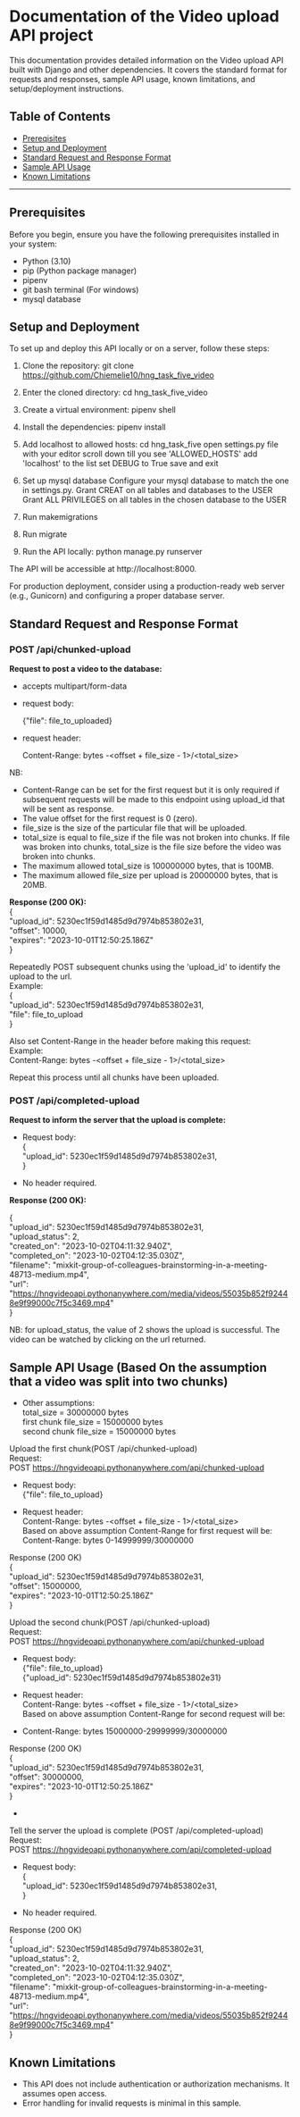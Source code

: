 # Documentation of the Video upload API project

This documentation provides detailed information on the Video upload API built with Django and other dependencies. It covers the standard format for requests and responses, sample API usage, known limitations, and setup/deployment instructions.

## Table of Contents
- [Prereqisites](#prerequisites)
- [Setup and Deployment](#setup-and-deployment)
- [Standard Request and Response Format](#standard-request-and-response-format)
- [Sample API Usage](#sample-api-usage)
- [Known Limitations](#known-limitations)

---

## Prerequisites
Before you begin, ensure you have the following prerequisites installed in your system:
- Python (3.10)
- pip (Python package manager)
- pipenv
- git bash terminal (For windows)
- mysql database

## Setup and Deployment
To set up and deploy this API locally or on a server, follow these steps:

1. Clone the repository:
git clone https://github.com/Chiemelie10/hng_task_five_video

2. Enter the cloned directory:
cd hng_task_five_video

3. Create a virtual environment:
pipenv shell

4. Install the dependencies:
pipenv install

5. Add localhost to allowed hosts:
cd hng_task_five
open settings.py file with your editor
scroll down till you see 'ALLOWED_HOSTS'
add 'localhost' to the list
set DEBUG to True
save and exit

6. Set up mysql database
Configure your mysql database to match the one in settings.py.
Grant CREAT on all tables and databases to the USER
Grant ALL PRIVILEGES on all tables in the chosen database to the USER 

7. Run makemigrations

8. Run migrate

9. Run the API locally:
python manage.py runserver

The API will be accessible at http://localhost:8000.

For production deployment, consider using a production-ready web server (e.g., Gunicorn) and configuring a proper database server.

## Standard Request and Response Format

### POST /api/chunked-upload
**Request to post a video to the database:**
- accepts multipart/form-data

- request body:

  {"file": file_to_uploaded}

- request header:
 
  Content-Range: bytes <offset>-<offset + file_size - 1>/<total_size>

NB: 
- Content-Range can be set for the first request but it is only required if subsequent requests will be made to this endpoint using upload_id that will be sent as response.
- The value offset for the first request is 0 (zero).
- file_size is the size of the particular file that will be uploaded.
- total_size is equal to file_size if the file was not broken into chunks. If file was broken into chunks, total_size is the file size before the video was broken into chunks.
- The maximum allowed total_size is 100000000 bytes, that is 100MB.
- The maximum allowed file_size per upload is 20000000 bytes, that is 20MB.

**Response (200 OK):**  
{  
    "upload_id": 5230ec1f59d1485d9d7974b853802e31,  
    "offset": 10000,  
    "expires": "2023-10-01T12:50:25.186Z"  
}  

Repeatedly POST subsequent chunks using the 'upload_id' to identify the upload to the url.  
Example:  
{  
    "upload_id": 5230ec1f59d1485d9d7974b853802e31,  
    "file": file_to_upload  
}  

Also set Content-Range in the header before making this request:  
Example:  
Content-Range: bytes <offset>-<offset + file_size - 1>/<total_size>  

Repeat this process until all chunks have been uploaded.

### POST /api/completed-upload
**Request to inform the server that the upload is complete:**

- Request body:  
{  
    "upload_id": 5230ec1f59d1485d9d7974b853802e31,  
}  

- No header required.

**Response (200 OK):**

{  
    "upload_id": 5230ec1f59d1485d9d7974b853802e31,  
    "upload_status": 2,  
    "created_on": "2023-10-02T04:11:32.940Z",  
    "completed_on": "2023-10-02T04:12:35.030Z",  
    "filename": "mixkit-group-of-colleagues-brainstorming-in-a-meeting-48713-medium.mp4",  
    "url": "https://hngvideoapi.pythonanywhere.com/media/videos/55035b852f92448e9f99000c7f5c3469.mp4"  
}

NB: for upload_status, the value of 2 shows the upload is successful. The video can be watched by clicking on the url returned.

## Sample API Usage (Based On the assumption that a video was split into two chunks)
- Other assumptions:  
total_size = 30000000 bytes  
first chunk file_size = 15000000 bytes  
second chunk file_size = 15000000 bytes  

Upload the first chunk(POST /api/chunked-upload)  
Request:  
POST https://hngvideoapi.pythonanywhere.com/api/chunked-upload  

- Request body:  
{"file": file_to_upload}

- Request header:  
Content-Range: bytes <offset>-<offset + file_size - 1>/<total_size>  
Based on above assumption Content-Range for first request will be:  
Content-Range: bytes 0-14999999/30000000  

Response (200 OK)  
{  
    "upload_id": 5230ec1f59d1485d9d7974b853802e31,  
    "offset": 15000000,  
    "expires": "2023-10-01T12:50:25.186Z"  
}

Upload the second chunk(POST /api/chunked-upload)  
Request:  
POST https://hngvideoapi.pythonanywhere.com/api/chunked-upload  

- Request body:  
{"file": file_to_upload}  
{"upload_id": 5230ec1f59d1485d9d7974b853802e31}  

- Request header:  
Content-Range: bytes <offset>-<offset + file_size - 1>/<total_size>  
Based on above assumption Content-Range for second request will be:  
- Content-Range: bytes 15000000-29999999/30000000  

Response (200 OK)  
{  
    "upload_id": 5230ec1f59d1485d9d7974b853802e31,  
    "offset": 30000000,  
    "expires": "2023-10-01T12:50:25.186Z"  
}  

- 

Tell the server the upload is complete (POST /api/completed-upload)  
Request:  
POST https://hngvideoapi.pythonanywhere.com/api/completed-upload  

- Request body:  
{  
    "upload_id": 5230ec1f59d1485d9d7974b853802e31,  
}

- No header required.

Response (200 OK)  
{  
    "upload_id": 5230ec1f59d1485d9d7974b853802e31,  
    "upload_status": 2,  
    "created_on": "2023-10-02T04:11:32.940Z",  
    "completed_on": "2023-10-02T04:12:35.030Z",  
    "filename": "mixkit-group-of-colleagues-brainstorming-in-a-meeting-48713-medium.mp4",  
    "url": "https://hngvideoapi.pythonanywhere.com/media/videos/55035b852f92448e9f99000c7f5c3469.mp4"  
}

## Known Limitations
- This API does not include authentication or authorization mechanisms. It assumes open access.
- Error handling for invalid requests is minimal in this sample.
